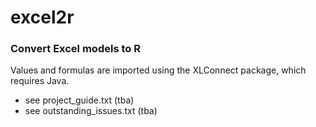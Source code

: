 # excel2r

### Convert Excel models to R

Values and formulas are imported using the XLConnect package, which requires Java. 

* see project_guide.txt (tba)
* see outstanding_issues.txt (tba)
